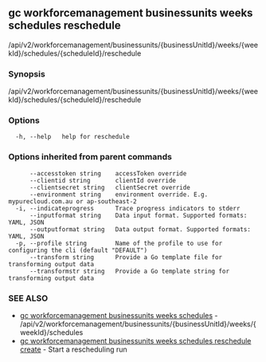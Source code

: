 ## gc workforcemanagement businessunits weeks schedules reschedule

/api/v2/workforcemanagement/businessunits/{businessUnitId}/weeks/{weekId}/schedules/{scheduleId}/reschedule

### Synopsis

/api/v2/workforcemanagement/businessunits/{businessUnitId}/weeks/{weekId}/schedules/{scheduleId}/reschedule

### Options

```
  -h, --help   help for reschedule
```

### Options inherited from parent commands

```
      --accesstoken string    accessToken override
      --clientid string       clientId override
      --clientsecret string   clientSecret override
      --environment string    environment override. E.g. mypurecloud.com.au or ap-southeast-2
  -i, --indicateprogress      Trace progress indicators to stderr
      --inputformat string    Data input format. Supported formats: YAML, JSON
      --outputformat string   Data output format. Supported formats: YAML, JSON
  -p, --profile string        Name of the profile to use for configuring the cli (default "DEFAULT")
      --transform string      Provide a Go template file for transforming output data
      --transformstr string   Provide a Go template string for transforming output data
```

### SEE ALSO

* [gc workforcemanagement businessunits weeks schedules](gc_workforcemanagement_businessunits_weeks_schedules.html)	 - /api/v2/workforcemanagement/businessunits/{businessUnitId}/weeks/{weekId}/schedules
* [gc workforcemanagement businessunits weeks schedules reschedule create](gc_workforcemanagement_businessunits_weeks_schedules_reschedule_create.html)	 - Start a rescheduling run


